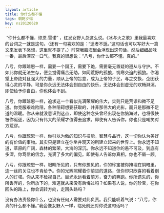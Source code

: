 ```yaml
---
layout: article
title: 你什么都不懂
tags: 朝乾夕惕
key: ns20120620
---
```


​     “你什么都不懂，琼恩.雪诺” ，红发女野人总这么说。《冰与火之歌》里我最喜欢的台词之一就是这句。（还有一句喜欢的是：“逝者不逝。”这句话也可以写好大一篇文来发表下感想，这里就不提了。）时常我脑海里会浮现出这句话，然后细细品味一番，最后深叹一口气。我真的很想说：“八亏，你什么都不懂。真的。”<!--more-->

​    八亏，你跟琼恩一样，需要一个国王，需要下跪，需要毫无置疑的遵从与守护。不如此你就无法生存，便会觉得痛苦无助，如同荒野的孤狼，饥寒交迫的孤狼。你渴望上帝绝对且强大的力量，顺从上帝的旨意，成为上帝的子民，与之交换，企图获得心灵的平静。可是你永远无法体会到自由的快乐，无法体会到虚无的欢畅淋漓。即使给予你自由，你也体会不到。

​    八亏，你跟琼恩一样，追求这一个看似充满荣耀的伟大，实则只是荒谬和微不足道。你克服艰难险阻，各种阻碍想要获取的，并非那伟大的光影，而只是那微不足道的温暖。你从来就没意识到这点，即使这种念头曾经出现在你脑海过，也将很快被你驱逐，因为只有伟大的荣耀才值得去追求。即使有人告诉你，你也只是嘲笑对方荒谬。

​    八亏，你跟琼恩一样，你引以为傲的知识与技能，智慧与品行，这一切你认为美好的有价值的事物。其实只是建立在你坐井观天的所建立起来的世界上。你永远不知道，草原的广阔，森林的繁荣，大海的深沉。你永远不知道你的愚不可及，到底有多深，你笃信的信念，充满了多大的偏见。即使有人告诉你真相，你也不屑一顾。

​    八亏，你跟琼恩一样，眼睛所见的，只有你想见的，你的珍宝被你掩埋在阴暗里，连一丝的关注也不肯给予。你的光辉照耀着你前进的道路，但你却只欣喜的看着别人的灯塔。你从来不检视自己，目光永远看着前方，奋力的奔跑。你所遗失的，你所丢弃的，你所放下的，难道就从来没有后悔过吗？如果有人说，你的珍宝，在你回头的路上，你会调转方向，走回头路吗？

​    没有办法责怪你什么，也没有任何人需要对此负责。我只能叹着气说：“八亏，你真的什么都不懂。”我会像女野人一样，临死前还对你说这句话吗？